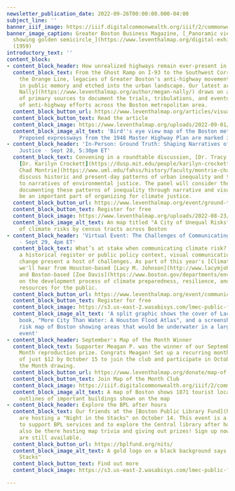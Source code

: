 ```yaml
---
newsletter_publication_date: 2022-09-26T00:00:00.000-04:00
subject_line: ''
banner_iiif_image: https://iiif.digitalcommonwealth.org/iiif/2/commonwealth:fn107c18s/46,1100,4833,876/full/0/default.jpg
banner_image_caption: Greater Boston Business Magazine, [_Panoramic view of Boston
  showing golden semicircle_](https://www.leventhalmap.org/digital-exhibitions/bending-lines/why-persuade/1.1.2/)
  (1959)
introductory_text: ''
content_block:
- content_block_header: How unrealized highways remain ever-present in Greater Boston
  content_block_text: From the Ghost Ramp on I-93 to the Southwest Corridor along
    the Orange Line, legacies of Greater Boston's anti-highway movement remain present
    in public memory and etched into the urban landscape. Our latest article by [Megan
    Nally](https://www.leventhalmap.org/author/megan-nally/) draws on a collection
    of primary sources to document the trials, tribulations, and eventual success
    of anti-highway efforts across the Boston metropolitan area.
  content_block_button_url: https://www.leventhalmap.org/articles/visualizing-change-in-boston-activism-over-time/
  content_block_button_text: Read the article
  content_block_image: https://www.leventhalmap.org/uploads/2022-09-01/masterhighwaypla00char_0015.jpeg
  content_block_image_alt_text: 'Bird''s eye view map of the Boston metropolitan area.
    Proposed expressways from the 1948 Master Highway Plan are marked in red. '
- content_block_header: 'In-Person: Ground Truth: Shaping Narratives of Environmental
    Justice · Sept 28, 5:30pm ET'
  content_block_text: Convening in a roundtable discussion, [Dr. Tracy Corley](https://www.clf.org/about/our-team/tracy-corley),
    [Dr. Karilyn Crockett](https://dusp.mit.edu/people/karilyn-crockett), and [Professor
    Chad Montrie](https://www.uml.edu/fahss/history/faculty/montrie-chad.aspx) will
    discuss historic and present-day patterns of urban inequality and the relationships
    to narratives of environmental justice. The panel will consider the ways that
    documenting these patterns of inequality through narrative and visual works can
    be an important part of organizing for climate justice.
  content_block_button_url: https://www.leventhalmap.org/event/ground-truth-shaping-narratives-of-environmental-justice/
  content_block_button_text: Register for free
  content_block_image: https://www.leventhalmap.org/uploads/2022-08-23/risk.jpeg
  content_block_image_alt_text: An map titled "A City of Unequal Risks" shows intersections
    of climate risks by census tracts across Boston
- content_block_header: 'Virtual Event: The Challenges of Communicating Climate Risk
    · Sept 29, 4pm ET'
  content_block_text: What’s at stake when communicating climate risk? Whether in
    a historical register or public policy context, visual communications around climate
    change present a host of challenges. As part of this year's [Climate Prep Week](https://www.climatecrew.org/climate_prep_week_2022?locale=en),
    we'll hear from Houston-based [Lacy M. Johnson](http://www.lacymjohnson.com/about)
    and Boston-based [Zoe Davis](https://www.boston.gov/departments/environment/zoe-davis)
    on the development process of climate preparedness, resilience, and education
    resources for the public.
  content_block_button_url: https://www.leventhalmap.org/event/communicating-climate-risk/
  content_block_button_text: Register for free
  content_block_image: https://s3.us-east-2.wasabisys.com/lmec-public-files/newsletters/cpw-commclimaterisk-sm.png
  content_block_image_alt_text: 'A split graphic shows the cover of Lacy Johnson''s
    book, "More City Than Water: A Houston Flood Atlas", and a screenshot of a flood
    risk map of Boston showing areas that would be underwater in a large flooding
    event'
- content_block_header: September's Map of the Month Winner
  content_block_text: Supporter Meagan P. was the winner of our September Map of the
    Month reproduction prize. Congrats Meagan! Set up a recurring monthly donation
    of just $12 by October 15 to join the club and participate in October's Map of
    the Month drawing.
  content_block_button_url: https://www.leventhalmap.org/donate/map-of-the-month/?form=MAPOFTHEMONTH
  content_block_button_text: Join Map of the Month Club
  content_block_image: https://iiif.digitalcommonwealth.org/iiif/2/commonwealth:9s161h003/159,155,9565,6922/1200,/0/default.jpg
  content_block_image_alt_text: A map of Boston shows 1871 tourist locations with
    outlines of important buildings shown on the map
- content_block_header: Explore the BPL after hours
  content_block_text: Our friends at the [Boston Public Library Fund](https://bplfund.org/)
    are hosting a "Night in the Stacks" on October 14. This event is a great chance
    to support BPL services and to explore the Central library after hours. We'll
    also be there hosting map trivia and giving out prizes! Sign up now while tickets
    are still available.
  content_block_button_url: https://bplfund.org/nits/
  content_block_image_alt_text: A gold logo on a black background says "Night in the
    Stacks"
  content_block_button_text: Find out more
  content_block_image: https://s3.us-east-2.wasabisys.com/lmec-public-files/newsletters/night-in-the-stacks-logo.png

---
```


